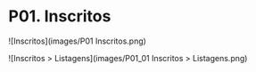 # P01. Inscritos

![Inscritos](images/P01 Inscritos.png)

![Inscritos > Listagens](images/P01_01 Inscritos > Listagens.png)
